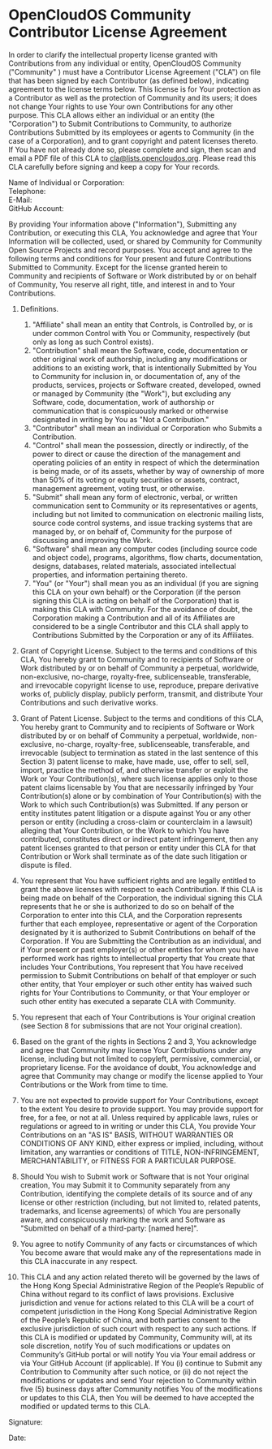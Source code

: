 # OpenCloudOS Community Contributor License Agreement
In order to clarify the intellectual property license granted with Contributions from any individual or entity, OpenCloudOS Community ("Community" ) must have a Contributor License Agreement ("CLA") on file that has been signed by each Contributor (as defined below), indicating agreement to the license terms below.
This license is for Your protection as a Contributor as well as the protection of Community and its users; it does not change Your rights to use Your own Contributions for any other purpose.
This CLA allows either an individual or an entity (the "Corporation") to Submit Contributions to Community, to authorize Contributions Submitted by its employees or agents to Community (in the case of a Corporation), and to grant copyright and patent licenses thereto.
If You have not already done so, please complete and sign, then scan and email a PDF file of this CLA to cla@lists.opencloudos.org. Please read this CLA carefully before signing and keep a copy for Your records.

Name of Individual or Corporation:          
Telephone:           
E-Mail:          
GitHub Account:          

By providing Your information above ("Information"), Submitting any Contribution, or executing this CLA, You acknowledge and agree that Your Information will be collected, used, or shared by Community for Community Open Source Projects and record purposes.
You accept and agree to the following terms and conditions for Your present and future Contributions Submitted to Community. Except for the license granted herein to Community and recipients of Software or Work distributed by or on behalf of Community, You reserve all right, title, and interest in and to Your Contributions.

1. Definitions.
      1. "Affiliate" shall mean an entity that Controls, is Controlled by, or is under common Control with You or Community, respectively (but only as long as such Control exists).
      2. "Contribution" shall mean the Software, code, documentation or other original work of authorship, including any modifications or additions to an existing work, that is intentionally Submitted by You to Community for inclusion in, or documentation of, any of the products, services, projects or Software created, developed, owned or managed by Community (the "Work"), but excluding any Software, code, documentation, work of authorship or communication that is conspicuously marked or otherwise designated in writing by You as "Not a Contribution."
      3. "Contributor" shall mean an individual or Corporation who Submits a Contribution.
      4. "Control" shall mean the possession, directly or indirectly, of the power to direct or cause the direction of the management and operating policies of an entity in respect of which the determination is being made, or of its assets, whether by way of ownership of more than 50% of its voting or equity securities or assets, contract, management agreement, voting trust, or otherwise.
      5. "Submit" shall mean any form of electronic, verbal, or written communication sent to Community or its representatives or agents, including but not limited to communication on electronic mailing lists, source code control systems, and issue tracking systems that are managed by, or on behalf of, Community for the purpose of discussing and improving the Work.
      6. "Software" shall mean any computer codes (including source code and object code), programs, algorithms, flow charts, documentation, designs, databases, related materials, associated intellectual properties, and information pertaining thereto.
      7. "You" (or "Your") shall mean you as an individual (if you are signing this CLA on your own behalf) or the Corporation (if the person signing this CLA is acting on behalf of the Corporation) that is making this CLA with Community. For the avoidance of doubt, the Corporation making a Contribution and all of its Affiliates are considered to be a single Contributor and this CLA shall apply to Contributions Submitted by the Corporation or any of its Affiliates.
2.	Grant of Copyright License. Subject to the terms and conditions of this CLA, You hereby grant to Community and to recipients of Software or Work distributed by or on behalf of Community a perpetual, worldwide, non-exclusive, no-charge, royalty-free, sublicenseable, transferable, and irrevocable copyright license to use, reproduce, prepare derivative works of, publicly display, publicly perform, transmit, and distribute Your Contributions and such derivative works.
3.	Grant of Patent License. Subject to the terms and conditions of this CLA, You hereby grant to Community and to recipients of Software or Work distributed by or on behalf of Community a perpetual, worldwide, non-exclusive, no-charge, royalty-free, sublicenseable, transferable, and irrevocable (subject to termination as stated in the last sentence of this Section 3) patent license to make, have made, use, offer to sell, sell, import, practice the method of, and otherwise transfer or exploit the Work or Your Contribution(s), where such license applies only to those patent claims licensable by You that are necessarily infringed by Your Contribution(s) alone or by combination of Your Contribution(s) with the Work to which such Contribution(s) was Submitted. If any person or entity institutes patent litigation or a dispute against You or any other person or entity (including a cross-claim or counterclaim in a lawsuit) alleging that Your Contribution, or the Work to which You have contributed, constitutes direct or indirect patent infringement, then any patent licenses granted to that person or entity under this CLA for that Contribution or Work shall terminate as of the date such litigation or dispute is filed.

4.	You represent that You have sufficient rights and are legally entitled to grant the above licenses with respect to each Contribution. If this CLA is being made on behalf of the Corporation, the individual signing this CLA represents that he or she is authorized to do so on behalf of the Corporation to enter into this CLA, and the Corporation represents further that each employee, representative or agent of the Corporation designated by it is authorized to Submit Contributions on behalf of the Corporation. If You are Submitting the Contribution as an individual, and if Your present or past employer(s) or other entities for whom you have performed work has rights to intellectual property that You create that includes Your Contributions, You represent that You have received permission to Submit Contributions on behalf of that employer or such other entity, that Your employer or such other entity has waived such rights for Your Contributions to Community, or that Your employer or such other entity has executed a separate CLA with Community.
5.	You represent that each of Your Contributions is Your original creation (see Section 8 for submissions that are not Your original creation).
6.	Based on the grant of the rights in Sections 2 and 3, You acknowledge and agree that Community may license Your Contributions under any license, including but not limited to copyleft, permissive, commercial, or proprietary license. For the avoidance of doubt, You acknowledge and agree that Community may change or modify the license applied to Your Contributions or the Work from time to time.
7.	You are not expected to provide support for Your Contributions, except to the extent You desire to provide support. You may provide support for free, for a fee, or not at all. Unless required by applicable laws, rules or regulations or agreed to in writing or under this CLA, You provide Your Contributions on an "AS IS" BASIS, WITHOUT WARRANTIES OR CONDITIONS OF ANY KIND, either express or implied, including, without limitation, any warranties or conditions of TITLE, NON-INFRINGEMENT, MERCHANTABILITY, or FITNESS FOR A PARTICULAR PURPOSE.
8.	Should You wish to Submit work or Software that is not Your original creation, You may Submit it to Community separately from any Contribution, identifying the complete details of its source and of any license or other restriction (including, but not limited to, related patents, trademarks, and license agreements) of which You are personally aware, and conspicuously marking the work and Software as "Submitted on behalf of a third-party: [named here]".
9.	You agree to notify Community of any facts or circumstances of which You become aware that would make any of the representations made in this CLA inaccurate in any respect.
10.	This CLA and any action related thereto will be governed by the laws of the Hong Kong Special Administrative Region of the People’s Republic of China without regard to its conflict of laws provisions. Exclusive jurisdiction and venue for actions related to this CLA will be a court of competent jurisdiction in the Hong Kong Special Administrative Region of the People’s Republic of China, and both parties consent to the exclusive jurisdiction of such court with respect to any such actions. If this CLA is modified or updated by Community, Community will, at its sole discretion, notify You of such modifications or updates on Community’s GitHub portal or will notify You via Your email address or via Your GitHub Account (if applicable). If You (i) continue to Submit any Contribution to Community after such notice, or (ii) do not reject the modifications or updates and send Your rejection to Community within five (5) business days after Community notifies You of the modifications or updates to this CLA, then You will be deemed to have accepted the modified or updated terms to this CLA.

Signature:

Date:
